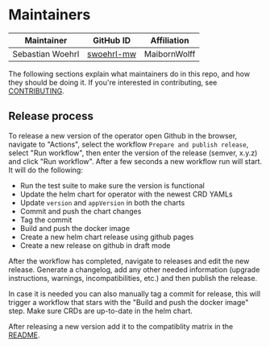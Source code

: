 # Maintainers

| Maintainer       | GitHub ID                                   | Affiliation  |
| ---------------- | ------------------------------------------- | ------------ |
| Sebastian Woehrl | [swoehrl-mw](https://github.com/swoehrl-mw) | MaibornWolff |

The following sections explain what maintainers do in this repo, and how they should be doing it. If you're interested in contributing, see [CONTRIBUTING](CONTRIBUTING.md).

## Release process

To release a new version of the operator open Github in the browser, navigate to "Actions", select the workflow `Prepare and publish release`, select "Run workflow", then enter the version of the release (semver, x.y.z) and click "Run workflow". After a few seconds a new workflow run will start. It will do the following:

* Run the test suite to make sure the version is functional
* Update the helm chart for operator with the newest CRD YAMLs
* Update `version` and `appVersion` in both the charts
* Commit and push the chart changes
* Tag the commit
* Build and push the docker image
* Create a new helm chart release using github pages
* Create a new release on github in draft mode

After the workflow has completed, navigate to releases and edit the new release. Generate a changelog, add any other needed information (upgrade instructions, warnings, incompatibilities, etc.) and then publish the release.

In case it is needed you can also manually tag a commit for release, this will trigger a workflow that stars with the "Build and push the docker image" step. Make sure CRDs are up-to-date in the helm chart.

After releasing a new version add it to the compatiblity matrix in the [README](README.md).
